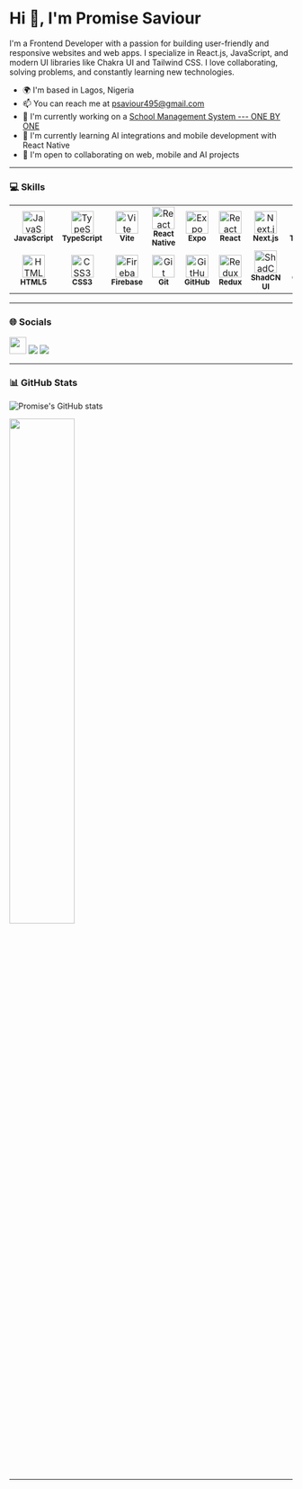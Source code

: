 <h1 align="left">Hi 👋, I'm Promise Saviour</h1>

I'm a Frontend Developer with a passion for building user-friendly and responsive websites and web apps. I specialize in React.js, JavaScript, and modern UI libraries like Chakra UI and Tailwind CSS. I love collaborating, solving problems, and constantly learning new technologies.  

- 🌍 I'm based in Lagos, Nigeria  
- 📫 You can reach me at [psaviour495@gmail.com](mailto:psaviour495@gmail.com)  
- 🔭 I'm currently working on a <a href="https://one-by-one-chi.vercel.app">School Management System --- ONE BY ONE</a>
- 🌱 I'm currently learning AI integrations and mobile development with React Native  
- 🤝 I'm open to collaborating on web, mobile and AI projects 

---

### 💻 Skills

<table>
  <tr>
    <td align="center" width="80">
      <img src="https://raw.githubusercontent.com/danielcranney/readme-generator/main/public/icons/skills/javascript-colored.svg" width="40" height="40" alt="JavaScript" /><br/>
      <sub><b>JavaScript</b></sub>
    </td>
    <td align="center" width="80">
      <img src="https://raw.githubusercontent.com/danielcranney/readme-generator/main/public/icons/skills/typescript-colored.svg" width="40" height="40" alt="TypeScript" /><br/>
      <sub><b>TypeScript</b></sub>
    </td>
        <td align="center" width="80">
      <img src="https://raw.githubusercontent.com/danielcranney/readme-generator/main/public/icons/skills/vite-colored.svg" width="40" height="40" alt="Vite" /><br/>
      <sub><b>Vite</b></sub>
    </td>
     <td align="center" width="80">
    <img src="https://raw.githubusercontent.com/danielcranney/readme-generator/main/public/icons/skills/react-colored.svg" width="40" height="40" alt="React Native" /><br/>
    <sub><b>React Native</b></sub>
  </td>
<td align="center" width="80">
  <img src="https://cdn.jsdelivr.net/gh/devicons/devicon/icons/expo/expo-original.svg" width="40" height="40" alt="Expo" /><br/>
  <sub><b>Expo</b></sub>
</td>
    <td align="center" width="80">
      <img src="https://raw.githubusercontent.com/danielcranney/readme-generator/main/public/icons/skills/react-colored.svg" width="40" height="40" alt="React" /><br/>
      <sub><b>React</b></sub>
    </td>
    <td align="center" width="80">
      <img src="https://raw.githubusercontent.com/danielcranney/readme-generator/main/public/icons/skills/nextjs-colored-dark.svg" width="40" height="40" alt="Next.js" /><br/>
      <sub><b>Next.js</b></sub>
    </td>
    <td align="center" width="80">
      <img src="https://raw.githubusercontent.com/danielcranney/readme-generator/main/public/icons/skills/tailwindcss-colored.svg" width="40" height="40" alt="Tailwind" /><br/>
      <sub><b>Tailwind</b></sub>
    </td>
  </tr>
  <tr>
    <td align="center" width="80">
      <img src="https://raw.githubusercontent.com/danielcranney/readme-generator/main/public/icons/skills/html5-colored.svg" width="40" height="40" alt="HTML5" /><br/>
      <sub><b>HTML5</b></sub>
    </td>
    <td align="center" width="80">
      <img src="https://raw.githubusercontent.com/danielcranney/readme-generator/main/public/icons/skills/css3-colored.svg" width="40" height="40" alt="CSS3" /><br/>
      <sub><b>CSS3</b></sub>
    </td>
    <td align="center" width="80">
      <img src="https://raw.githubusercontent.com/danielcranney/readme-generator/main/public/icons/skills/firebase-colored.svg" width="40" height="40" alt="Firebase" /><br/>
      <sub><b>Firebase</b></sub>
    </td>
    <td align="center" width="80">
      <img src="https://raw.githubusercontent.com/danielcranney/readme-generator/main/public/icons/skills/git-colored.svg" width="40" height="40" alt="Git" /><br/>
      <sub><b>Git</b></sub>
    </td>
    <td align="center" width="80">
      <img src="https://cdn.jsdelivr.net/gh/devicons/devicon/icons/github/github-original.svg" width="40" height="40" alt="GitHub" /><br/>
      <sub><b>GitHub</b></sub>
    </td>
    <td align="center" width="80">
      <img src="https://raw.githubusercontent.com/danielcranney/readme-generator/main/public/icons/skills/redux-colored.svg" width="40" height="40" alt="Redux" /><br/>
      <sub><b>Redux</b></sub>
    </td>
<td align="center" width="80">
  <img src="https://raw.githubusercontent.com/shadcn/ui/main/apps/www/public/favicon.ico" width="40" height="40" alt="ShadCN UI" /><br/>
  <sub><b>ShadCN UI</b></sub>
</td>
    <td align="center" width="80">
      <img src="https://raw.githubusercontent.com/danielcranney/readme-generator/main/public/icons/skills/chakra-colored.svg" width="40" height="40" alt="Chakra UI" /><br/>
      <sub><b>Chakra UI</b></sub>
    </td>
  </tr>
</table>

---

### 🌐 Socials

<p align="left">
  <a href="https://linkedin.com/in/saviourpromise" target="_blank"><img src="https://cdn.jsdelivr.net/gh/devicons/devicon/icons/linkedin/linkedin-original.svg" width="30" /></a>
  <a href="mailto:psaviour495@gmail.com"><img src="https://img.shields.io/badge/Email-D14836?style=flat&logo=gmail&logoColor=white" /></a>
  <a href="mailto:psaviour495@gmail.com"><img src="[https://img.shields.io/badge/Email-D14836?style=flat&logo=gmail&logoColor=white](https://raw.githubusercontent.com/danielcranney/readme-generator/main/public/icons/socials/twitter-dark.svg)" /></a>
</p>

---

### 📊 GitHub Stats

![Promise's GitHub stats](https://github-readme-stats.vercel.app/api?username=saviourpromise&show_icons=true&theme=radical)

 <img width="48%" src="https://github-readme-streak-stats.herokuapp.com/?user=saviourpromise&theme=radical" />

---

<!---
saviourpromise/saviourpromise is a ✨ special ✨ repository because its `README.md` (this file) appears on your GitHub profile.
--->
